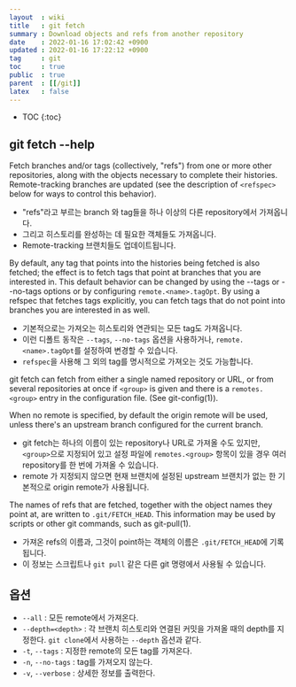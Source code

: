```yaml
---
layout  : wiki
title   : git fetch
summary : Download objects and refs from another repository
date    : 2022-01-16 17:02:42 +0900
updated : 2022-01-16 17:22:12 +0900
tag     : git
toc     : true
public  : true
parent  : [[/git]]
latex   : false
---
```

* TOC
{:toc}

## git fetch --help

>
Fetch branches and/or tags (collectively, "refs") from one or more other repositories, along with the objects necessary to complete their histories. Remote-tracking branches are updated (see the description of `<refspec>` below for ways to control this behavior).

- "refs"라고 부르는 branch 와 tag들을 하나 이상의 다른 repository에서 가져옵니다.
- 그리고 히스토리를 완성하는 데 필요한 객체들도 가져옵니다.
- Remote-tracking 브랜치들도 업데이트됩니다.

>
By default, any tag that points into the histories being fetched is also fetched; the effect is to fetch tags that point at branches that you are interested in. This default behavior can be changed by using the --tags or --no-tags options or by configuring
`remote.<name>.tagOpt`. By using a refspec that fetches tags explicitly, you can fetch tags that do not point into branches you are interested in as well.

- 기본적으로는 가져오는 히스토리와 연관되는 모든 tag도 가져옵니다.
- 이런 디폴트 동작은 `--tags`, `--no-tags` 옵션을 사용하거나, `remote.<name>.tagOpt`를 설정하여 변경할 수 있습니다.
- `refspec`을 사용해 그 외의 tag를 명시적으로 가져오는 것도 가능합니다.

>
git fetch can fetch from either a single named repository or URL, or from several repositories at once if `<group>` is given and there is a `remotes.<group>` entry in the configuration file. (See git-config(1)).
>
When no remote is specified, by default the origin remote will be used, unless there's an upstream branch configured for the current branch.

- git fetch는 하나의 이름이 있는 repository나 URL로 가져올 수도 있지만, `<group>`으로 지정되어 있고 설정 파일에 `remotes.<group>` 항목이 있을 경우 여러 repository를 한 번에 가져올 수 있습니다.
- remote 가 지정되지 않으면 현재 브랜치에 설정된 upstream 브랜치가 없는 한 기본적으로 origin remote가 사용됩니다.

>
The names of refs that are fetched, together with the object names they point at, are written to `.git/FETCH_HEAD`. This information may be used by scripts or other git commands, such as git-pull(1).

- 가져온 refs의 이름과, 그것이 point하는 객체의 이름은 `.git/FETCH_HEAD`에 기록됩니다.
- 이 정보는 스크립트나 `git pull` 같은 다른 git 명령에서 사용될 수 있습니다.

## 옵션

- `--all` : 모든 remote에서 가져온다.
- `--depth=<depth>` : 각 브랜치 히스토리와 연결된 커밋을 가져올 때의 depth를 지정한다. `git clone`에서 사용하는 `--depth` 옵션과 같다.
- `-t`, `--tags` : 지정한 remote의 모든 tag를 가져온다.
- `-n`, `--no-tags` : tag를 가져오지 않는다.
- `-v`, `--verbose` : 상세한 정보를 출력한다.

